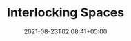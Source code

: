 ---
title: "Interlocking Spaces"
date: 2021-08-23T02:08:41+05:00
draft: false
location: "Washington, DC"
featured: false
summary: "Lorem ipsum dolor sit amet, consetetur sadipscing elitr, sed diam nonumy eirmod tempor invidunt ut labore et dolore magna aliquyam erat, sed diam voluptua. At vero eos et accusam et justo duo dolores et."
img1: /assets/img/town/town4.jpg
img2: /assets/img/garden/2.jpg
img3: /assets/img/garden/3.jpg
img4: /assets/img/garden/1.jpg
img5: /assets/img/garden/5.jpg
img6: /assets/img/garden/6.jpg
img7: /assets/img/garden/7.jpg
img8: /assets/img/garden/8.jpg
quote: "Lorem ipsum dolor sit amet, consetetur sadipscing elitr, sed diam nonumy eirmod tempor invidunt ut labore et dolore magna aliquyam erat, sed diam voluptua. At vero eos et accusam et justo duo dolores et."
---